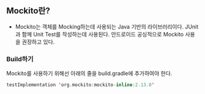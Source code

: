 ## Mockito란?

- Mockito는 객체를 Mocking하는데 사용되는 Java 기반의 라이브러리이다. JUnit과 함께 Unit Test를 작성하는데 사용된다. 안드로이드 공싱적으로 Mockito 사용을 권장하고 있다.

### Build하기

Mockito를 사용하기 위해선 아래의 줄을 build.gradle에 추가하여야 한다.

```kotlin
testImplementation 'org.mockito:mockito-inline:2.13.0'
```